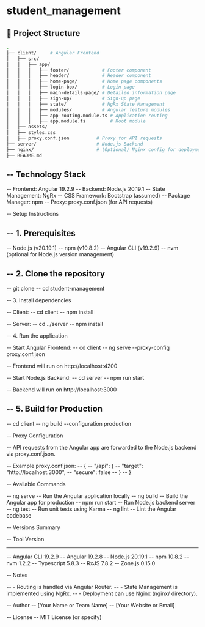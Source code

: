 # student_management

## 📂 Project Structure

```bash
.
├── client/     # Angular Frontend
│   ├── src/
│   │   ├── app/
│   │   │   ├── footer/            # Footer component
│   │   │   ├── header/            # Header component
│   │   │   ├── home-page/         # Home page components
│   │   │   ├── login-box/         # Login page
│   │   │   ├── main-details-page/ # Detailed information page
│   │   │   ├── sign-up/           # Sign-up page
│   │   │   ├── state/             # NgRx State Management
│   │   │   ├── modules/           # Angular feature modules
│   │   │   ├── app-routing.module.ts # Application routing
│   │   │   ├── app.module.ts         # Root module
│   ├── assets/
│   ├── styles.css
│   ├── proxy.conf.json          # Proxy for API requests
├── server/                      # Node.js Backend
├── nginx/                       # (Optional) Nginx config for deployment
├── README.md

```

-- Technology Stack
-- 
-- Frontend: Angular 19.2.9
-- Backend: Node.js 20.19.1
-- State Management: NgRx
-- CSS Framework: Bootstrap (assumed)
-- Package Manager: npm
-- Proxy: proxy.conf.json (for API requests)

-- Setup Instructions

-- 1. Prerequisites
-- 
-- Node.js (v20.19.1)
-- npm (v10.8.2)
-- Angular CLI (v19.2.9)
-- nvm (optional for Node.js version management)

-- 2. Clone the repository
-- 
-- git clone <your-repository-url>
-- cd student-management

-- 3. Install dependencies

-- Client:
-- cd client
-- npm install

-- Server:
-- cd ../server
-- npm install

-- 4. Run the application

-- Start Angular Frontend:
-- cd client
-- ng serve --proxy-config proxy.conf.json

-- Frontend will run on http://localhost:4200

-- Start Node.js Backend:
-- cd server
-- npm run start

-- Backend will run on http://localhost:3000

-- 5. Build for Production
-- 
-- cd client
-- ng build --configuration production

-- Proxy Configuration

-- API requests from the Angular app are forwarded to the Node.js backend via proxy.conf.json.

-- Example proxy.conf.json:
-- {
--   "/api": {
--     "target": "http://localhost:3000",
--     "secure": false
--   }
-- }

-- Available Commands

-- ng serve           -- Run the Angular application locally
-- ng build           -- Build the Angular app for production
-- npm run start      -- Run Node.js backend server
-- ng test            -- Run unit tests using Karma
-- ng lint            -- Lint the Angular codebase

-- Versions Summary

-- Tool             Version
-- ---------------- -------
-- Angular CLI      19.2.9
-- Angular          19.2.8
-- Node.js          20.19.1
-- npm              10.8.2
-- nvm              1.2.2
-- Typescript       5.8.3
-- RxJS             7.8.2
-- Zone.js          0.15.0

-- Notes

-- - Routing is handled via Angular Router.
-- - State Management is implemented using NgRx.
-- - Deployment can use Nginx (nginx/ directory).

-- Author
-- [Your Name or Team Name]
-- [Your Website or Email]

-- License
-- MIT License (or specify)
